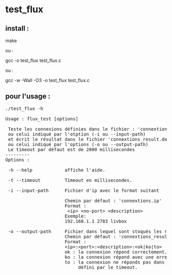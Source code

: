 # test_flux

install :
---------

make

ou :

gcc -o test_flux test_flux.c

ou :

gcc -w -Wall -O3 -o test_flux test_flux.c

pour l'usage :
----------------
<pre>
./test_flux -h

Usage : flux_test [options]                                              
                                                                         
 Teste les connexions définies dans le fichier : 'connextions.ip'
 ou celui indiqué par l'otption (-i ou --input-path)                     
 et écrit le résultat dans le fichier 'connextions_result.dat'
 ou celui indiqué par l'options (-o ou --output-path)                    
 Le timeout par défaut est de 2000 millisecondes
---------                                                                
Options :                                                                
                                                                         
 -h --help            affiche l'aide.                                    
                                                                         
 -t --timeout         Timeout en millisecondes.                          
                                                                         
 -i --input-path      Fichier d'ip avec le format suitant                
                                                                         
                      Chemin par défaut : 'connextions.ip'
                      Format :                                           
                       &lt;ip&gt; &lt;no-port&gt; &lt;description&gt;
                      Exemple:                                           
                      192.168.1.1 2783 livbox                            
                                                                         
 -o --output-path     Fichier dans lequel sont stoqués les résultats.    
                      Chemin par défaut : 'connextions_result.dat'
                      Format :                                           
                      &lt;ip&gt;:&lt;port&gt;:&lt;description&gt;:&lt;ok|ko|to&gt;
                      ok : la connexion répond correctement.             
                      ko : la connexion répond avec une erreur.          
                      to : la connexion ne réponds pas dans le temps     
                           défini par le timeout.            
</pre>
